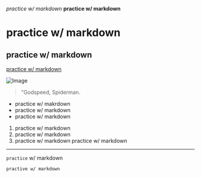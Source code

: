 *practice w/ markdown*
**practice w/ markdown**
# practice w/ markdown
## practice w/ markdown
[practice w/ markdown](https://www.youtube.com/watch?v=O91DT1pR1ew)

![Image](https://pbs.twimg.com/media/E96pWChXIAAIr5c.jpg)
> "Godspeed, Spiderman.
* practice w/ makrdown
* practice w/ markdown
* practice w/ markdown
1. practice w/ markdown
2. practice w/ markdown
3. practice w/ markdown
practice w/ markdown
---
`practice` w/ markdown
```
practive w/ markdown
```
